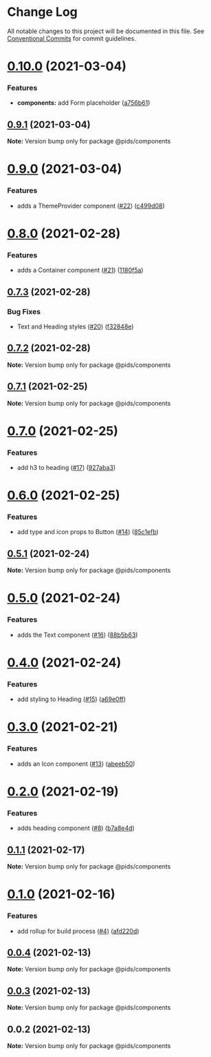 # Change Log

All notable changes to this project will be documented in this file.
See [Conventional Commits](https://conventionalcommits.org) for commit guidelines.

# [0.10.0](https://github.com/eddysims/pids/compare/@pids/components@0.9.1...@pids/components@0.10.0) (2021-03-04)

### Features

- **components:** add Form placeholder ([a756b61](https://github.com/eddysims/pids/commit/a756b6118e31536a1749806b68b637c890f0d08c))

## [0.9.1](https://github.com/eddysims/pids/compare/@pids/components@0.9.0...@pids/components@0.9.1) (2021-03-04)

**Note:** Version bump only for package @pids/components

# [0.9.0](https://github.com/eddysims/pids/compare/@pids/components@0.8.0...@pids/components@0.9.0) (2021-03-04)

### Features

- adds a ThemeProvider component ([#22](https://github.com/eddysims/pids/issues/22)) ([c499d08](https://github.com/eddysims/pids/commit/c499d08da48321a985d98336e2a30b222a061145))

# [0.8.0](https://github.com/eddysims/pids/compare/@pids/components@0.7.3...@pids/components@0.8.0) (2021-02-28)

### Features

- adds a Container component ([#21](https://github.com/eddysims/pids/issues/21)) ([1180f5a](https://github.com/eddysims/pids/commit/1180f5a1fe10752fcf19b062de1b6c79345347b6))

## [0.7.3](https://github.com/eddysims/pids/compare/@pids/components@0.7.2...@pids/components@0.7.3) (2021-02-28)

### Bug Fixes

- Text and Heading styles ([#20](https://github.com/eddysims/pids/issues/20)) ([f32848e](https://github.com/eddysims/pids/commit/f32848e4aef3ac710f3e49ea21d8d47080c9d252))

## [0.7.2](https://github.com/eddysims/pids/compare/@pids/components@0.7.1...@pids/components@0.7.2) (2021-02-28)

**Note:** Version bump only for package @pids/components

## [0.7.1](https://github.com/eddysims/pids/compare/@pids/components@0.7.0...@pids/components@0.7.1) (2021-02-25)

**Note:** Version bump only for package @pids/components

# [0.7.0](https://github.com/eddysims/pids/compare/@pids/components@0.6.0...@pids/components@0.7.0) (2021-02-25)

### Features

- add h3 to heading ([#17](https://github.com/eddysims/pids/issues/17)) ([927aba3](https://github.com/eddysims/pids/commit/927aba3f6b5e56679e9095829b9c82bcdb1af1af))

# [0.6.0](https://github.com/eddysims/pids/compare/@pids/components@0.5.1...@pids/components@0.6.0) (2021-02-25)

### Features

- add type and icon props to Button ([#14](https://github.com/eddysims/pids/issues/14)) ([85c1efb](https://github.com/eddysims/pids/commit/85c1efbd5f43a65f108324ab7388afb1e8e3e678))

## [0.5.1](https://github.com/eddysims/pids/compare/@pids/components@0.5.0...@pids/components@0.5.1) (2021-02-24)

**Note:** Version bump only for package @pids/components

# [0.5.0](https://github.com/eddysims/pids/compare/@pids/components@0.4.0...@pids/components@0.5.0) (2021-02-24)

### Features

- adds the Text component ([#16](https://github.com/eddysims/pids/issues/16)) ([88b5b63](https://github.com/eddysims/pids/commit/88b5b63da8ad635613a57751bdb260ad5ef10baa))

# [0.4.0](https://github.com/eddysims/pids/compare/@pids/components@0.3.0...@pids/components@0.4.0) (2021-02-24)

### Features

- add styling to Heading ([#15](https://github.com/eddysims/pids/issues/15)) ([a69e0ff](https://github.com/eddysims/pids/commit/a69e0ff0cc41fed3c1d4a93e00222ea41c046e95))

# [0.3.0](https://github.com/eddysims/pids/compare/@pids/components@0.2.0...@pids/components@0.3.0) (2021-02-21)

### Features

- adds an Icon component ([#13](https://github.com/eddysims/pids/issues/13)) ([abeeb50](https://github.com/eddysims/pids/commit/abeeb50d049c3b17b3e791ec22bc5fa48575cb69))

# [0.2.0](https://github.com/eddysims/pids/compare/@pids/components@0.1.1...@pids/components@0.2.0) (2021-02-19)

### Features

- adds heading component ([#8](https://github.com/eddysims/pids/issues/8)) ([b7a8e4d](https://github.com/eddysims/pids/commit/b7a8e4d7688f9ce554f946c2f10618e14ae5b675))

## [0.1.1](https://github.com/eddysims/pids/compare/@pids/components@0.1.0...@pids/components@0.1.1) (2021-02-17)

**Note:** Version bump only for package @pids/components

# [0.1.0](https://github.com/eddysims/pids/compare/@pids/components@0.0.4...@pids/components@0.1.0) (2021-02-16)

### Features

- add rollup for build process ([#4](https://github.com/eddysims/pids/issues/4)) ([afd220d](https://github.com/eddysims/pids/commit/afd220db63583a3681f98506276c588c07f60639))

## [0.0.4](https://github.com/eddysims/pids/compare/@pids/components@0.0.3...@pids/components@0.0.4) (2021-02-13)

**Note:** Version bump only for package @pids/components

## [0.0.3](https://github.com/eddysims/pids/compare/@pids/components@0.0.2...@pids/components@0.0.3) (2021-02-13)

**Note:** Version bump only for package @pids/components

## 0.0.2 (2021-02-13)

**Note:** Version bump only for package @pids/components
